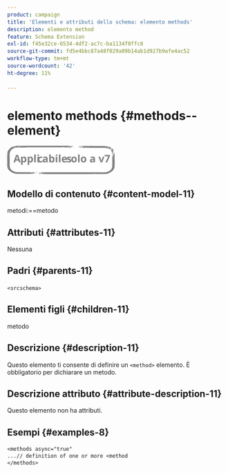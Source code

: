 ```yaml
---
product: campaign
title: 'Elementi e attributi dello schema: elemento methods'
description: elemento method
feature: Schema Extension
exl-id: f45e32ce-6534-4df2-ac7c-ba1134f0ffc8
source-git-commit: fd5e4bbc87a48f029a09b14ab1d927b9afe4ac52
workflow-type: tm+mt
source-wordcount: '42'
ht-degree: 11%

---
```


# elemento methods {#methods--element}

![](../../../assets/v7-only.svg)

## Modello di contenuto {#content-model-11}

metodi:==metodo

## Attributi {#attributes-11}

Nessuna

## Padri {#parents-11}

`<srcschema>`

## Elementi figli {#children-11}

metodo

## Descrizione {#description-11}

Questo elemento ti consente di definire un `<method>`  elemento. È obbligatorio per dichiarare un metodo.

## Descrizione attributo {#attribute-description-11}

Questo elemento non ha attributi.

## Esempi {#examples-8}

```
<methods async="true"
...// definition of one or more <method
</methods>
```
